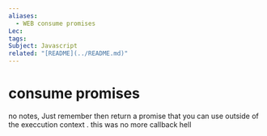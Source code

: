 ```yaml
---
aliases:
  - WEB consume promises
Lec: 
tags: 
Subject: Javascript
related: "[README](../README.md)"
---
```

# consume promises
no notes, Just remember then return a promise that you can use outside of the execcution context . this was no more callback hell